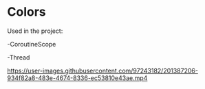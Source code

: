 # Colors

Used in the project:

-CoroutineScope

-Thread



https://user-images.githubusercontent.com/97243182/201387206-934f82a8-483e-4674-8336-ec53810e43ae.mp4

